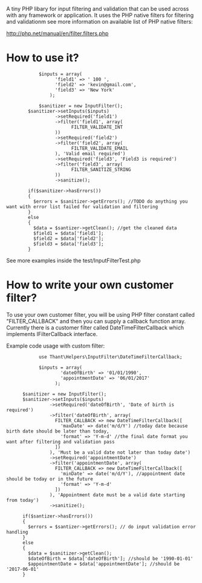 A tiny PHP libary for input filtering and validation that can be used across with any framework or application. It uses the PHP native filters for filtering and validationm see more information on available list of PHP native filters:

http://php.net/manual/en/filter.filters.php


How to use it?
==============

```
			$inputs = array(
                  'field1' => ' 100 ',
                  'field2' => 'kevin@gmail.com',
                  'field3' => 'New York'
                );
                					      
			$sanitizer = new InputFilter();
  		$sanitizer->setInputs($inputs)
  		          ->setRequired('field1')
  		          ->filter('field1', array(
  			            FILTER_VALIDATE_INT
  		          ))
  		          ->setRequired('field2')
  		          ->filter('field2', array(
  			            FILTER_VALIDATE_EMAIL
  		          ), 'Valid email required')
  		          ->setRequired('field3', 'Field3 is required')
  		          ->filter('field3', array(
  			            FILTER_SANITIZE_STRING
  		          ))
  		          ->sanitize();
  		          
  		if($sanitizer->hasErrors())
  		{
  		  $errors = $sanitizer->getErrors(); //TODO do anything you want with error list failed for validation and filtering
  		}
  		else
  		{
  		  $data = $santizer->getClean(); //get the cleaned data
  		  $field1 = $data['field1'];
  		  $field2 = $data['field2'];
  		  $field3 = $data['field3'];
  		}

```

See more examples inside the test/InputFilterTest.php


How to write your own customer filter?
======================================

To use your own customer filter, you will be using PHP filter constant called "FILTER_CALLBACK" and then you can supply a callback function array. 
Currently there is a customer filter called DateTimeFilterCallback which implements IFilterCallback interface.
 
Example code usage with custom filter:

```
			use Thant\Helpers\InputFilter\DateTimeFilterCallback;
			
			$inputs = array(
                    'dateOfBirth' => '01/01/1990',
                    'appointmentDate' => '06/01/2017'
                  );
                  					      
      $sanitizer = new InputFilter();
      $sanitizer->setInputs($inputs)
                ->setRequired('dateOfBirth', 'Date of birth is required')
                ->filter('dateOfBirth', array(
                  FILTER_CALLBACK => new DateTimeFilterCallback([
                    'maxDate' => date('m/d/Y') //today date because birth date should be later than today,
                    'format' => 'Y-m-d' //the final date format you want after filtering and validation pass
                  ])
                ), 'Must be a valid date not later than today date')
                ->setRequired('appointmentDate')
                ->filter('appointmentDate', array(
                  FILTER_CALLBACK => new DateTimeFilterCallback([
                    'minDate' => date('m/d/Y'), //appointment date should be today or in the future
                    'format' => 'Y-m-d'
                  ])
                ), 'Appointment date must be a valid date starting from today')
                ->sanitize();
                
      if($santizer->hasErrors())
      {
        $errors = $santizer->getErrors(); // do input validation error handling 
      }
      else
      {
        $data = $sanitizer->getClean();
        $dateOfBirth = $data['dateOfBirth']; //should be '1990-01-01'
        $appointmentDate = $data['appointmentDate']; //should be '2017-06-01'
      }
```
